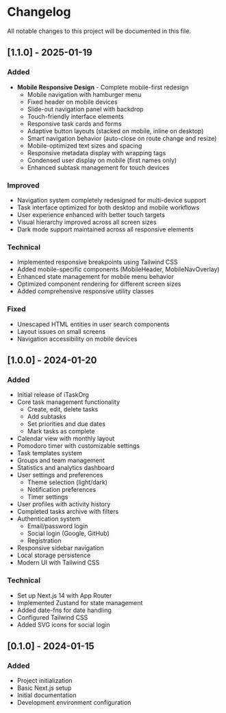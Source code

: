 # Changelog

All notable changes to this project will be documented in this file.

## [1.1.0] - 2025-01-19

### Added
- **Mobile Responsive Design** - Complete mobile-first redesign
  - Mobile navigation with hamburger menu
  - Fixed header on mobile devices
  - Slide-out navigation panel with backdrop
  - Touch-friendly interface elements
  - Responsive task cards and forms
  - Adaptive button layouts (stacked on mobile, inline on desktop)
  - Smart navigation behavior (auto-close on route change and resize)
  - Mobile-optimized text sizes and spacing
  - Responsive metadata display with wrapping tags
  - Condensed user display on mobile (first names only)
  - Enhanced subtask management for touch devices

### Improved
- Navigation system completely redesigned for multi-device support
- Task interface optimized for both desktop and mobile workflows
- User experience enhanced with better touch targets
- Visual hierarchy improved across all screen sizes
- Dark mode support maintained across all responsive elements

### Technical
- Implemented responsive breakpoints using Tailwind CSS
- Added mobile-specific components (MobileHeader, MobileNavOverlay)
- Enhanced state management for mobile menu behavior
- Optimized component rendering for different screen sizes
- Added comprehensive responsive utility classes

### Fixed
- Unescaped HTML entities in user search components
- Layout issues on small screens
- Navigation accessibility on mobile devices

## [1.0.0] - 2024-01-20

### Added
- Initial release of iTaskOrg
- Core task management functionality
  - Create, edit, delete tasks
  - Add subtasks
  - Set priorities and due dates
  - Mark tasks as complete
- Calendar view with monthly layout
- Pomodoro timer with customizable settings
- Task templates system
- Groups and team management
- Statistics and analytics dashboard
- User settings and preferences
  - Theme selection (light/dark)
  - Notification preferences
  - Timer settings
- User profiles with activity history
- Completed tasks archive with filters
- Authentication system
  - Email/password login
  - Social login (Google, GitHub)
  - Registration
- Responsive sidebar navigation
- Local storage persistence
- Modern UI with Tailwind CSS

### Technical
- Set up Next.js 14 with App Router
- Implemented Zustand for state management
- Added date-fns for date handling
- Configured Tailwind CSS
- Added SVG icons for social login

## [0.1.0] - 2024-01-15

### Added
- Project initialization
- Basic Next.js setup
- Initial documentation
- Development environment configuration 